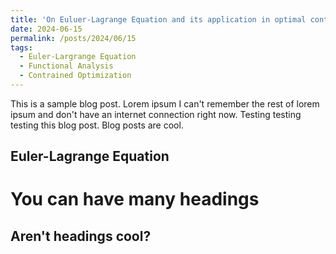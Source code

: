 ```yaml
---
title: 'On Euluer-Lagrange Equation and its application in optimal control'
date: 2024-06-15
permalink: /posts/2024/06/15
tags:
  - Euler-Largrange Equation
  - Functional Analysis
  - Contrained Optimization
---
```


This is a sample blog post. Lorem ipsum I can't remember the rest of lorem ipsum and don't have an internet connection right now. Testing testing testing this blog post. Blog posts are cool.

## Euler-Lagrange Equation

You can have many headings
======

Aren't headings cool?
------